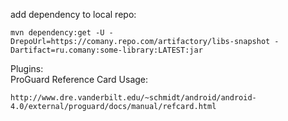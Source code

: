 add dependency to local repo:
```
mvn dependency:get -U -DrepoUrl=https://comany.repo.com/artifactory/libs-snapshot -Dartifact=ru.comany:some-library:LATEST:jar
```
Plugins:<br>
ProGuard Reference Card Usage:
```
http://www.dre.vanderbilt.edu/~schmidt/android/android-4.0/external/proguard/docs/manual/refcard.html
```
